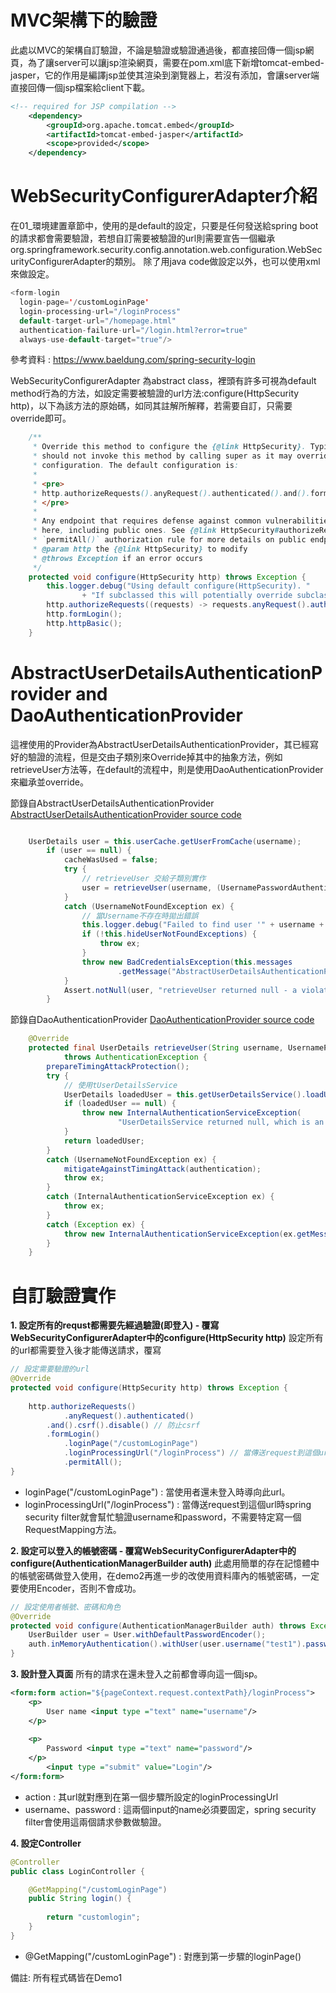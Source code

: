 # MVC架構下的驗證
此處以MVC的架構自訂驗證，不論是驗證或驗證通過後，都直接回傳一個jsp網頁，為了讓server可以讓jsp渲染網頁，需要在pom.xml底下新增tomcat-embed-jasper，它的作用是編譯jsp並使其渲染到瀏覽器上，若沒有添加，會讓server端直接回傳一個jsp檔案給client下載。
```xml
<!-- required for JSP compilation -->
	<dependency>
		<groupId>org.apache.tomcat.embed</groupId>
		<artifactId>tomcat-embed-jasper</artifactId>
		<scope>provided</scope>
	</dependency>
```

# WebSecurityConfigurerAdapter介紹
在01_環境建置章節中，使用的是default的設定，只要是任何發送給spring boot的請求都會需要驗證，若想自訂需要被驗證的url則需要宣告一個繼承org.springframework.security.config.annotation.web.configuration.WebSecurityConfigurerAdapter的類別。
除了用java code做設定以外，也可以使用xml來做設定。
```java
<form-login 
  login-page='/customLoginPage' 
  login-processing-url="/loginProcess"
  default-target-url="/homepage.html"
  authentication-failure-url="/login.html?error=true" 
  always-use-default-target="true"/>
```
參考資料 : https://www.baeldung.com/spring-security-login


WebSecurityConfigurerAdapter 為abstract class，裡頭有許多可視為default method行為的方法，如設定需要被驗證的url方法:configure(HttpSecurity http)，以下為該方法的原始碼，如同其註解所解釋，若需要自訂，只需要override即可。
```java
    /**
	 * Override this method to configure the {@link HttpSecurity}. Typically subclasses
	 * should not invoke this method by calling super as it may override their
	 * configuration. The default configuration is:
	 *
	 * <pre>
	 * http.authorizeRequests().anyRequest().authenticated().and().formLogin().and().httpBasic();
	 * </pre>
	 *
	 * Any endpoint that requires defense against common vulnerabilities can be specified
	 * here, including public ones. See {@link HttpSecurity#authorizeRequests} and the
	 * `permitAll()` authorization rule for more details on public endpoints.
	 * @param http the {@link HttpSecurity} to modify
	 * @throws Exception if an error occurs
	 */
	protected void configure(HttpSecurity http) throws Exception {
		this.logger.debug("Using default configure(HttpSecurity). "
				+ "If subclassed this will potentially override subclass configure(HttpSecurity).");
		http.authorizeRequests((requests) -> requests.anyRequest().authenticated());
		http.formLogin();
		http.httpBasic();
	}

```
# AbstractUserDetailsAuthenticationProvider and DaoAuthenticationProvider
這裡使用的Provider為AbstractUserDetailsAuthenticationProvider，其已經寫好的驗證的流程，但是交由子類別來Override掉其中的抽象方法，例如retrieveUser方法等，在default的流程中，則是使用DaoAuthenticationProvider來繼承並override。  
  

 節錄自AbstractUserDetailsAuthenticationProvider  
 [AbstractUserDetailsAuthenticationProvider source code](https://github.com/spring-projects/spring-security/blob/main/core/src/main/java/org/springframework/security/authentication/dao/AbstractUserDetailsAuthenticationProvider.java)
```java

	UserDetails user = this.userCache.getUserFromCache(username);
		if (user == null) {
			cacheWasUsed = false;
			try {
				// retrieveUser 交給子類別實作
				user = retrieveUser(username, (UsernamePasswordAuthenticationToken) authentication);
			}
			catch (UsernameNotFoundException ex) {
				// 當Username不存在時拋出錯誤
				this.logger.debug("Failed to find user '" + username + "'");
				if (!this.hideUserNotFoundExceptions) {
					throw ex;
				}
				throw new BadCredentialsException(this.messages
						.getMessage("AbstractUserDetailsAuthenticationProvider.badCredentials", "Bad credentials"));
			}
			Assert.notNull(user, "retrieveUser returned null - a violation of the interface contract");
		}

```

節錄自DaoAuthenticationProvider 
[DaoAuthenticationProvider source code](https://github.com/spring-projects/spring-security/blob/main/core/src/main/java/org/springframework/security/authentication/dao/DaoAuthenticationProvider.java)
```java
	@Override
	protected final UserDetails retrieveUser(String username, UsernamePasswordAuthenticationToken authentication)
			throws AuthenticationException {
		prepareTimingAttackProtection();
		try {
			// 使用tUserDetailsService
			UserDetails loadedUser = this.getUserDetailsService().loadUserByUsername(username);
			if (loadedUser == null) {
				throw new InternalAuthenticationServiceException(
						"UserDetailsService returned null, which is an interface contract violation");
			}
			return loadedUser;
		}
		catch (UsernameNotFoundException ex) {
			mitigateAgainstTimingAttack(authentication);
			throw ex;
		}
		catch (InternalAuthenticationServiceException ex) {
			throw ex;
		}
		catch (Exception ex) {
			throw new InternalAuthenticationServiceException(ex.getMessage(), ex);
		}
	}

```



# 自訂驗證實作

**1. 設定所有的requst都需要先經過驗證(即登入) - 覆寫WebSecurityConfigurerAdapter中的configure(HttpSecurity http)**
設定所有的url都需要登入後才能傳送請求，覆寫
```java
// 設定需要驗證的url
@Override
protected void configure(HttpSecurity http) throws Exception {
			
	http.authorizeRequests()
			.anyRequest().authenticated()
		.and().csrf().disable() // 防止csrf
		.formLogin()
			.loginPage("/customLoginPage") 
			.loginProcessingUrl("/loginProcess") // 當傳送request到這個url時，
			.permitAll();
}

```
* loginPage("/customLoginPage") : 當使用者還未登入時導向此url。
* loginProcessingUrl("/loginProcess") : 當傳送request到這個url時spring security filter就會幫忙驗證username和password，不需要特定寫一個RequestMapping方法。

**2. 設定可以登入的帳號密碼 - 覆寫WebSecurityConfigurerAdapter中的configure(AuthenticationManagerBuilder auth)**
此處用簡單的存在記憶體中的帳號密碼做登入使用，在demo2再進一步的改使用資料庫內的帳號密碼，一定要使用Encoder，否則不會成功。
```java
// 設定使用者帳號、密碼和角色
@Override
protected void configure(AuthenticationManagerBuilder auth) throws Exception {
	UserBuilder user = User.withDefaultPasswordEncoder();
	auth.inMemoryAuthentication().withUser(user.username("test1").password("123").roles("ADMIN"));
}
```

**3. 設計登入頁面**
所有的請求在還未登入之前都會導向這一個jsp。
```xml
<form:form action="${pageContext.request.contextPath}/loginProcess">
	<p>
		User name <input type ="text" name="username"/>
	</p>
		
	<p>
		Password <input type ="text" name="password"/>
	</p>
		<input type ="submit" value="Login"/>
</form:form>
```
* action : 其url就對應到在第一個步驟所設定的loginProcessingUrl
* username、password : 這兩個input的name必須要固定，spring security filter會使用這兩個請求參數做驗證。

**4. 設定Controller**

```java
@Controller
public class LoginController {

	@GetMapping("/customLoginPage")
	public String login() {
		
		return "customlogin";
	}
}
```
* @GetMapping("/customLoginPage") : 對應到第一步驟的loginPage()

備註: 所有程式碼皆在Demo1




<!-- jwt 補充資
https://chikuwa-tech-study.blogspot.com/2021/06/spring-boot-username-password-authentication-and-jwt.html
 -->